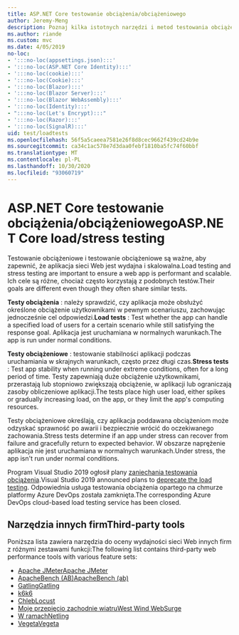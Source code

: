 ```yaml
---
title: ASP.NET Core testowanie obciążenia/obciążeniowego
author: Jeremy-Meng
description: Poznaj kilka istotnych narzędzi i metod testowania obciążeniowego i testowania obciążeniowego ASP.NET Core aplikacji.
ms.author: riande
ms.custom: mvc
ms.date: 4/05/2019
no-loc:
- ':::no-loc(appsettings.json):::'
- ':::no-loc(ASP.NET Core Identity):::'
- ':::no-loc(cookie):::'
- ':::no-loc(Cookie):::'
- ':::no-loc(Blazor):::'
- ':::no-loc(Blazor Server):::'
- ':::no-loc(Blazor WebAssembly):::'
- ':::no-loc(Identity):::'
- ":::no-loc(Let's Encrypt):::"
- ':::no-loc(Razor):::'
- ':::no-loc(SignalR):::'
uid: test/loadtests
ms.openlocfilehash: 56f5a5caeea7581e26f8d8cec9662f439cd24b9e
ms.sourcegitcommit: ca34c1ac578e7d3daa0febf1810ba5fc74f60bbf
ms.translationtype: MT
ms.contentlocale: pl-PL
ms.lasthandoff: 10/30/2020
ms.locfileid: "93060719"
---
```

# <a name="aspnet-core-loadstress-testing"></a><span data-ttu-id="b6dbb-103">ASP.NET Core testowanie obciążenia/obciążeniowego</span><span class="sxs-lookup"><span data-stu-id="b6dbb-103">ASP.NET Core load/stress testing</span></span>

<span data-ttu-id="b6dbb-104">Testowanie obciążeniowe i testowanie obciążeniowe są ważne, aby zapewnić, że aplikacja sieci Web jest wydajna i skalowalna.</span><span class="sxs-lookup"><span data-stu-id="b6dbb-104">Load testing and stress testing are important to ensure a web app is performant and scalable.</span></span> <span data-ttu-id="b6dbb-105">Ich cele są różne, chociaż często korzystają z podobnych testów.</span><span class="sxs-lookup"><span data-stu-id="b6dbb-105">Their goals are different even though they often share similar tests.</span></span>

<span data-ttu-id="b6dbb-106">**Testy obciążenia** : należy sprawdzić, czy aplikacja może obsłużyć określone obciążenie użytkownikami w pewnym scenariuszu, zachowując jednocześnie cel odpowiedzi.</span><span class="sxs-lookup"><span data-stu-id="b6dbb-106">**Load tests** : Test whether the app can handle a specified load of users for a certain scenario while still satisfying the response goal.</span></span> <span data-ttu-id="b6dbb-107">Aplikacja jest uruchamiana w normalnych warunkach.</span><span class="sxs-lookup"><span data-stu-id="b6dbb-107">The app is run under normal conditions.</span></span>

<span data-ttu-id="b6dbb-108">**Testy obciążeniowe** : testowanie stabilności aplikacji podczas uruchamiania w skrajnych warunkach, często przez długi czas.</span><span class="sxs-lookup"><span data-stu-id="b6dbb-108">**Stress tests** : Test app stability when running under extreme conditions, often for a long period of time.</span></span> <span data-ttu-id="b6dbb-109">Testy zapewniają duże obciążenie użytkownikami, przerastają lub stopniowo zwiększają obciążenie, w aplikacji lub ograniczają zasoby obliczeniowe aplikacji.</span><span class="sxs-lookup"><span data-stu-id="b6dbb-109">The tests place high user load, either spikes or gradually increasing load, on the app, or they limit the app's computing resources.</span></span>

<span data-ttu-id="b6dbb-110">Testy obciążeniowe określają, czy aplikacja poddawana obciążeniom może odzyskać sprawność po awarii i bezpiecznie wrócić do oczekiwanego zachowania.</span><span class="sxs-lookup"><span data-stu-id="b6dbb-110">Stress tests determine if an app under stress can recover from failure and gracefully return to expected behavior.</span></span> <span data-ttu-id="b6dbb-111">W obszarze naprężenie aplikacja nie jest uruchamiana w normalnych warunkach.</span><span class="sxs-lookup"><span data-stu-id="b6dbb-111">Under stress, the app isn't run under normal conditions.</span></span>

<span data-ttu-id="b6dbb-112">Program Visual Studio 2019 ogłosił plany [zaniechania testowania obciążenia](https://devblogs.microsoft.com/devops/cloud-based-load-testing-service-eol/).</span><span class="sxs-lookup"><span data-stu-id="b6dbb-112">Visual Studio 2019 announced plans to [deprecate the load testing](https://devblogs.microsoft.com/devops/cloud-based-load-testing-service-eol/).</span></span> <span data-ttu-id="b6dbb-113">Odpowiednia usługa testowania obciążenia opartego na chmurze platformy Azure DevOps została zamknięta.</span><span class="sxs-lookup"><span data-stu-id="b6dbb-113">The corresponding Azure DevOps cloud-based load testing service has been closed.</span></span>

## <a name="third-party-tools"></a><span data-ttu-id="b6dbb-114">Narzędzia innych firm</span><span class="sxs-lookup"><span data-stu-id="b6dbb-114">Third-party tools</span></span>

<span data-ttu-id="b6dbb-115">Poniższa lista zawiera narzędzia do oceny wydajności sieci Web innych firm z różnymi zestawami funkcji:</span><span class="sxs-lookup"><span data-stu-id="b6dbb-115">The following list contains third-party web performance tools with various feature sets:</span></span>

* [<span data-ttu-id="b6dbb-116">Apache JMeter</span><span class="sxs-lookup"><span data-stu-id="b6dbb-116">Apache JMeter</span></span>](https://jmeter.apache.org/)
* [<span data-ttu-id="b6dbb-117">ApacheBench (AB)</span><span class="sxs-lookup"><span data-stu-id="b6dbb-117">ApacheBench (ab)</span></span>](https://httpd.apache.org/docs/2.4/programs/ab.html)
* [<span data-ttu-id="b6dbb-118">Gatling</span><span class="sxs-lookup"><span data-stu-id="b6dbb-118">Gatling</span></span>](https://gatling.io/)
* [<span data-ttu-id="b6dbb-119">k6</span><span class="sxs-lookup"><span data-stu-id="b6dbb-119">k6</span></span>](https://k6.io)
* [<span data-ttu-id="b6dbb-120">Chleb</span><span class="sxs-lookup"><span data-stu-id="b6dbb-120">Locust</span></span>](https://locust.io/)
* [<span data-ttu-id="b6dbb-121">Moje przepięcio zachodnie wiatru</span><span class="sxs-lookup"><span data-stu-id="b6dbb-121">West Wind WebSurge</span></span>](https://websurge.west-wind.com/)
* [<span data-ttu-id="b6dbb-122">W ramach</span><span class="sxs-lookup"><span data-stu-id="b6dbb-122">Netling</span></span>](https://github.com/hallatore/Netling)
* [<span data-ttu-id="b6dbb-123">Vegeta</span><span class="sxs-lookup"><span data-stu-id="b6dbb-123">Vegeta</span></span>](https://github.com/tsenart/vegeta)